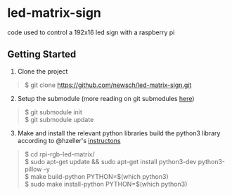 # led-matrix-sign
code used to control a 192x16 led sign with a raspberry pi

## Getting Started
1. Clone the project
> $ git clone https://github.com/newsch/led-matrix-sign.git

2. Setup the submodule (more reading on git submodules [here](https://git-scm.com/book/en/v2/Git-Tools-Submodules))
> $ git submodule init  
> $ git submodule update  

3. Make and install the relevant python libraries
build the python3 library according to @hzeller's [instructons](https://github.com/newsch/rpi-rgb-led-matrix/blob/master/python/README.md)
> $ cd rpi-rgb-led-matrix/  
> $ sudo apt-get update && sudo apt-get install python3-dev python3-pillow -y  
> $ make build-python PYTHON=$(which python3)  
> $ sudo make install-python PYTHON=$(which python3)  
